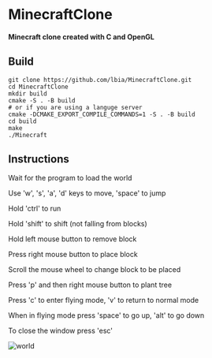 # MinecraftClone

#### Minecraft clone created with C and OpenGL

## Build

```
git clone https://github.com/lbia/MinecraftClone.git
cd MinecraftClone
mkdir build
cmake -S . -B build
# or if you are using a languge server
cmake -DCMAKE_EXPORT_COMPILE_COMMANDS=1 -S . -B build
cd build
make
./Minecraft
```

## Instructions

Wait for the program to load the world

Use 'w', 's', 'a', 'd' keys to move, 'space' to jump

Hold 'ctrl' to run

Hold 'shift' to shift (not falling from blocks)

Hold left mouse button to remove block

Press right mouse button to place block

Scroll the mouse wheel to change block to be placed

Press 'p' and then right mouse button to plant tree

Press 'c' to enter flying mode, 'v' to return to normal mode

When in flying mode press 'space' to go up, 'alt' to go down

To close the window press 'esc'

![world](https://raw.githubusercontent.com/ibia/MinecraftClone/master/screenshot/world.png)
